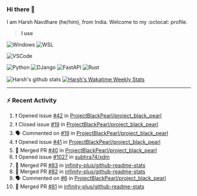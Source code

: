 ### Hi there 👋

I am Harsh Navdhare (he/him), from India. Welcome to my :octocat: profile.

> **I use**

![Windows](https://img.shields.io/badge/Windows-4A4A55?style=for-the-badge&logo=windows11&logoColor=0078D4 "Windows 11")    ![WSL](https://img.shields.io/badge/WSL-4A4A55?style=for-the-badge&logo=ubuntu&logoColor=E95420)

![VSCode](https://img.shields.io/badge/VSCode-4A4A55?style=for-the-badge&logo=visualstudiocode&logoColor=007ACC "Visual Studio Code")

![Python](https://img.shields.io/badge/Python-4A4A55?style=for-the-badge&logo=Python&logoColor=#3776AB "Python")    ![DJango](https://img.shields.io/badge/Django-4A4A55?style=for-the-badge&logo=django&logoColor=092E20 "DJango")    ![FastAPI](https://img.shields.io/badge/FastAPI-4A4A55?style=for-the-badge&logo=fastapi&logoColor=009688 "FastAPI")    ![Rust](https://img.shields.io/badge/Rust-4A4A55?style=for-the-badge&logo=rust&logoColor=000000 "Rust")

<p align="center>
<a href="https://github.com/infinity-plus/github-readme-stats">
  <img align="center" src="https://github-readme-stats-infinity-plus.vercel.app/api?username=infinity-plus&show_icons=true&count_private=true&theme=dark&bg_color=00000000", alt="Harsh's github stats" />
</a>
<a href="https://wakatime.com/@infinity_plus">
  <img align="center" src="https://github-readme-stats-infinity-plus.vercel.app/api/wakatime?username=infinity_plus&theme=dark&custom_title=Wakatime%20Weekly%20Stats&bg_color=00000000&layout=compact", alt="Harsh's Wakatime Weekly Stats" />
</a>
</p>

<hr>

### :zap: Recent Activity

<!--START_SECTION:activity-->
1. ❗️ Opened issue [#42](https://github.com/ProjectBlackPearl/project_black_pearl/issues/42) in [ProjectBlackPearl/project_black_pearl](https://github.com/ProjectBlackPearl/project_black_pearl)
2. ❗️ Closed issue [#19](https://github.com/ProjectBlackPearl/project_black_pearl/issues/19) in [ProjectBlackPearl/project_black_pearl](https://github.com/ProjectBlackPearl/project_black_pearl)
3. 🗣 Commented on [#19](https://github.com/ProjectBlackPearl/project_black_pearl/issues/19) in [ProjectBlackPearl/project_black_pearl](https://github.com/ProjectBlackPearl/project_black_pearl)
4. ❗️ Opened issue [#41](https://github.com/ProjectBlackPearl/project_black_pearl/issues/41) in [ProjectBlackPearl/project_black_pearl](https://github.com/ProjectBlackPearl/project_black_pearl)
5. 🎉 Merged PR [#40](https://github.com/ProjectBlackPearl/project_black_pearl/pull/40) in [ProjectBlackPearl/project_black_pearl](https://github.com/ProjectBlackPearl/project_black_pearl)
6. ❗️ Opened issue [#1027](https://github.com/subhra74/xdm/issues/1027) in [subhra74/xdm](https://github.com/subhra74/xdm)
7. 🎉 Merged PR [#83](https://github.com/infinity-plus/github-readme-stats/pull/83) in [infinity-plus/github-readme-stats](https://github.com/infinity-plus/github-readme-stats)
8. 🎉 Merged PR [#82](https://github.com/infinity-plus/github-readme-stats/pull/82) in [infinity-plus/github-readme-stats](https://github.com/infinity-plus/github-readme-stats)
9. 🗣 Commented on [#6](https://github.com/ProjectBlackPearl/project_black_pearl/issues/6) in [ProjectBlackPearl/project_black_pearl](https://github.com/ProjectBlackPearl/project_black_pearl)
10. 🎉 Merged PR [#81](https://github.com/infinity-plus/github-readme-stats/pull/81) in [infinity-plus/github-readme-stats](https://github.com/infinity-plus/github-readme-stats)
<!--END_SECTION:activity-->
